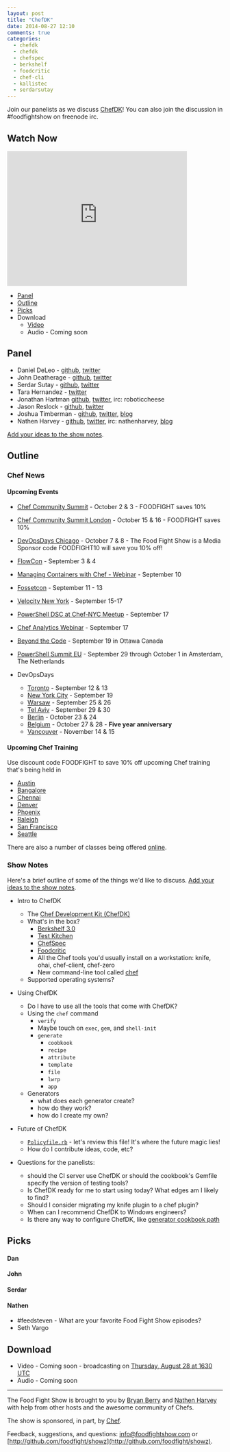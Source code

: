 ```yaml
---
layout: post
title: "ChefDK"
date: 2014-08-27 12:10
comments: true
categories:
  - chefdk
  - chefdk
  - chefspec
  - berkshelf
  - foodcritic
  - chef-cli
  - kallistec
  - serdarsutay
---
```


Join our panelists as we discuss [ChefDK](https://github.com/opscode/chef-dk)!  You can also join the discussion in #foodfightshow on freenode irc.

Watch Now
---------

<iframe width="420" height="315" src="http://www.youtube.com/embed/Mm2lsAwd7yA" frameborder="0" allowfullscreen></iframe>

* [Panel](http://foodfightshow.org/2014/08/chefdk.html#panel)
* [Outline](http://foodfightshow.org/2014/08/chefdk.html#outline)
* [Picks](http://foodfightshow.org/2014/08/chefdk.html#picks)
* Download
  * [Video](http://youtu.be/Mm2lsAwd7yA)
  * Audio - Coming soon


Panel<a name="panel"></a>
-----
* Daniel DeLeo - [github](https://github.com/danielsdeleo), [twitter](http://twitter.com/kallistec)
* John Deatherage - [github](https://github.com/RouteLastResort), [twitter](https://twitter.com/RouteLastResort)
* Serdar Sutay - [github](https://github.com/sersut), [twitter](https://twitter.com/serdarsutay)
* Tara Hernandez - [twitter](https://twitter.com/tequilarista)
* Jonathan Hartman [github](http://github.com/roboticcheese), [twitter](http://twitter.com/roboticcheese), irc: roboticcheese
* Jason Reslock - [github](https://github.com/jreslock), [twitter](https://twitter.com/jreslock)
* Joshua Timberman - [github](https://github.com/jtimberman), [twitter](https://twitter.com/jtimberman), [blog](http://jtimberman.housepub.org)
* Nathen Harvey - [github](http://github.com/nathenharvey), [twitter](http://twitter.com/nathenharvey), irc: nathenharvey, [blog](http://nathenharvey.com)

[Add your ideas to the show notes](https://github.com/foodfight/showz/blob/master/scripts/episode78-chefdk.md).

<!-- more -->

Outline<a name="outline"></a>
-------

### Chef News

#### Upcoming Events
* [Chef Community Summit](http://getchef.com/summit) - October 2 & 3 - FOODFIGHT saves 10%
* [Chef Community Summit London](http://getchef.com/summit-london) - October 15 & 16  - FOODFIGHT saves 10%

* [DevOpsDays Chicago](http://devopsdays.org/events/2014-chicago/) - October 7 & 8 - The Food Fight Show is a Media Sponsor code FOODFIGHT10 will save you 10% off!

* [FlowCon](http://www.getchef.com/blog/event/flowcon-san-francisco-ca/) - September 3 & 4
* [Managing Containers with Chef - Webinar](http://www.getchef.com/blog/event/webinar-managing-containers-with-chef/) - September 10
* [Fossetcon](http://fossetcon.org/2014/) - September 11 - 13
* [Velocity New York](http://www.getchef.com/blog/event/velocity-new-york/) - September 15-17
* [PowerShell DSC at Chef-NYC Meetup](http://www.meetup.com/Chef-NYC/events/197048342/) - September 17
* [Chef Analytics Webinar](http://www.getchef.com/blog/event/webinar-chef-analytics/) - September 17
* [Beyond the Code](http://beyondthecode.io/) - September 19 in Ottawa Canada
* [PowerShell Summit EU](http://powershell.org/wp/community-events/summit/) - September 29 through October 1 in Amsterdam, The Netherlands


* DevOpsDays
  * [Toronto](http://devopsdays.org/events/2014-toronto/) - September 12 & 13
  * [New York City](http://devopsdays.org/events/2014-newyork/) - September 19
  * [Warsaw](http://devopsdays.org/events/2014-warsaw/) - September 25 & 26
  * [Tel Aviv](http://devopsdays.org/events/2014-telaviv/) - September 29 & 30
  * [Berlin](http://devopsdays.org/events/2014-berlin/) - October 23 & 24
  * [Belgium](http://devopsdays.org/events/2014-belgium/) - October 27 & 28 - **Five year anniversary**
  * [Vancouver](http://devopsdays.org/events/2014-vancouver/) - November 14 & 15

#### Upcoming Chef Training

Use discount code FOODFIGHT to save 10% off upcoming Chef training that's being held in

* [Austin](http://www.getchef.com/blog/events/category/training-events/)
* [Bangalore](http://www.getchef.com/blog/event/2-day-chef-fundamentals-bangalore-india-2/)
* [Chennai](http://www.getchef.com/blog/event/2-day-chef-fundamentals-chennai-india/)
* [Denver](http://www.getchef.com/blog/event/2-day-chef-fundamentals-denver-2/)
* [Phoenix](http://www.getchef.com/blog/event/2-day-chef-fundamentals-phoenix-az/)
* [Raleigh](http://www.getchef.com/blog/event/2-day-chef-fundamentals-raleigh-nc-2/)
* [San Francisco](http://www.getchef.com/blog/events/category/training-events/)
* [Seattle](http://www.getchef.com/blog/event/2-day-chef-fundamentals-seattle-3/)

There are also a number of classes being offered [online](http://www.getchef.com/blog/events/category/training-events/).

### Show Notes

Here's a brief outline of some of the things we'd like to discuss.  [Add your ideas to the show notes](https://github.com/foodfight/showz/blob/master/scripts/episode78-chefdk.md).

* Intro to ChefDK
  * The [Chef Development Kit (ChefDK)](http://downloads.getchef.com/ChefDK/)
  * What's in the box?
    * [Berkshelf 3.0](http://berkshelf.com/)
    * [Test Kitchen](http://kitchen.ci/)
    * [ChefSpec](https://github.com/sethvargo/chefspec)
    * [Foodcritic](http://acrmp.github.io/foodcritic/)
    * All the Chef tools you'd usually install on a workstation:  knife, ohai, chef-client, chef-zero
    * New command-line tool called [chef](http://docs.getchef.com/ctl_chef.html)
  * Supported operating systems?

* Using ChefDK
  * Do I have to use all the tools that come with ChefDK?
  * Using the `chef` command
    * `verify`
    * Maybe touch on `exec`, `gem`, and `shell-init`
    * `generate`
      * `coobkook`
      * `recipe`
      * `attribute`
      * `template`
      * `file`
      * `lwrp`
      * `app`
  * Generators
    * what does each generator create?
    * how do they work?
    * how do I create my own?

* Future of ChefDK
  * [`Policyfile.rb`](https://github.com/opscode/chef-dk/blob/master/POLICYFILE_README.md) - let's review this file!  It's where the future magic lies!
  * How do I contribute ideas, code, etc?

* Questions for the panelists:
  * should the CI server use ChefDK or should the cookbook's Gemfile specify the version of testing tools?
  * Is ChefDK ready for me to start using today?  What edges am I likely to find?
  * Should I consider migrating my knife plugin to a chef plugin?
  * When can I recommend ChefDK to Windows engineers?
  * Is there any way to configure ChefDK, like [generator cookbook path](https://github.com/opscode/chef-dk/blob/02fd3ff8715da5583907e135187ff9d52efab2f6/lib/chef-dk/command/generator_commands.rb#L36-L61)


Picks<a name="picks"></a>
-----

#### Dan

#### John

#### Serdar

#### Nathen

* \#feedsteven - What are your favorite Food Fight Show episodes?
* Seth Vargo

Download
--------
* Video - Coming soon - broadcasting on [Thursday, August 28 at 1630 UTC](http://www.timeanddate.com/worldclock/fixedtime.html?msg=Food+Fight+Show+-+ChefDK&iso=20140828T1230&p1=419&ah=1)
* Audio - Coming soon

<hr />

The Food Fight Show is brought to you by [Bryan Berry](https://twitter.com/bryanwb) and [Nathen Harvey](https://twitter.com/nathenharvey) with help from other hosts and the awesome community of Chefs.

The show is sponsored, in part, by [Chef](http://www.getchef.com).

Feedback, suggestions, and questions:  [info@foodfightshow.com](mailto:info@foodfightshow.com) or  [http://github.com/foodfight/showz](http://github.com/foodfight/showz).
